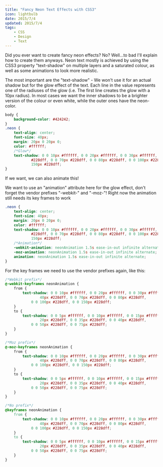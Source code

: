 ```yaml
---
title: "Fancy Neon Text Effects with CSS3"
icon: lightbulb
date: 2015/7/4
updated: 2015/7/4
tags:
    - CSS
    - Design
    - Text
---
```


Did you ever want to create fancy neon effects? No? Well...to bad I'll explain how to create them anyways. Neon text mostly is achieved by using the CSS3 property "text-shadow" on multiple layers and a saturated colour, as well as some animations to look more realistic.

The most important are the "text-shadow" - We won't use it for an actual shadow but for the glow effect of the text. Each line in the value represents one of the radiuses of the glow (i.e. The first line creates the glow with a 10px radius). In most cases we want the inner shadows to be a brighter version of the colour or even white, while the outer ones have the neon-color.

<!-- more -->

```css
body {
    background-color: #424242;
}
.neon {
    text-align: center;
    font-size: 40px;
    margin: 20px 0 20px 0;
    color: #ffffff;
    /*Glow*/
    text-shadow: 0 0 10px #ffffff, 0 0 20px #ffffff, 0 0 30px #ffffff, 0 0 40px
            #228dff, 0 0 70px #228dff, 0 0 80px #228dff, 0 0 100px #228dff, 0 0
            150px #228dff;
}
```

If we want, we can also animate this!

We want to use an "animation" attribute here for the glow effect, don't forget the vendor prefixes "-webkit-" and "-moz-"! Right now the animation still needs its key frames to work

```css
.neon {
    text-align: center;
    font-size: 40px;
    margin: 20px 0 20px 0;
    color: #ffffff;
    text-shadow: 0 0 10px #ffffff, 0 0 20px #ffffff, 0 0 30px #ffffff, 0 0 40px
            #228dff, 0 0 70px #228dff, 0 0 80px #228dff, 0 0 100px #228dff, 0 0
            150px #228dff;
    /*Animation*/
    -webkit-animation: neonAnimation 1.5s ease-in-out infinite alternate;
    -moz-animation: neonAnimation 1.5s ease-in-out infinite alternate;
    animation: neonAnimation 1.5s ease-in-out infinite alternate;
}
```

For the key frames we need to use the vendor prefixes again, like this:

```css
/*Webkit prefix*/
@-webkit-keyframes neonAnimation {
    from {
        text-shadow: 0 0 10px #ffffff, 0 0 20px #ffffff, 0 0 30px #ffffff, 0 0
                40px #228dff, 0 0 70px #228dff, 0 0 80px #228dff,
            0 0 100px #228dff, 0 0 150px #228dff;
    }
    to {
        text-shadow: 0 0 5px #ffffff, 0 0 10px #ffffff, 0 0 15px #ffffff, 0 0
                20px #228dff, 0 0 35px #228dff, 0 0 40px #228dff,
            0 0 50px #228dff, 0 0 75px #228dff;
    }
}

/*Moz prefix*/
@-moz-keyframes neonAnimation {
    from {
        text-shadow: 0 0 10px #ffffff, 0 0 20px #ffffff, 0 0 30px #ffffff, 0 0
                40px #228dff, 0 0 70px #228dff, 0 0 80px #228dff,
            0 0 100px #228dff, 0 0 150px #228dff;
    }
    to {
        text-shadow: 0 0 5px #ffffff, 0 0 10px #ffffff, 0 0 15px #ffffff, 0 0
                20px #228dff, 0 0 35px #228dff, 0 0 40px #228dff,
            0 0 50px #228dff, 0 0 75px #228dff;
    }
}

/*No prefix*/
@keyframes neonAnimation {
    from {
        text-shadow: 0 0 10px #ffffff, 0 0 20px #ffffff, 0 0 30px #ffffff, 0 0
                40px #228dff, 0 0 70px #228dff, 0 0 80px #228dff,
            0 0 100px #228dff, 0 0 150px #228dff;
    }
    to {
        text-shadow: 0 0 5px #ffffff, 0 0 10px #ffffff, 0 0 15px #ffffff, 0 0
                20px #228dff, 0 0 35px #228dff, 0 0 40px #228dff,
            0 0 50px #228dff, 0 0 75px #228dff;
    }
}
```
